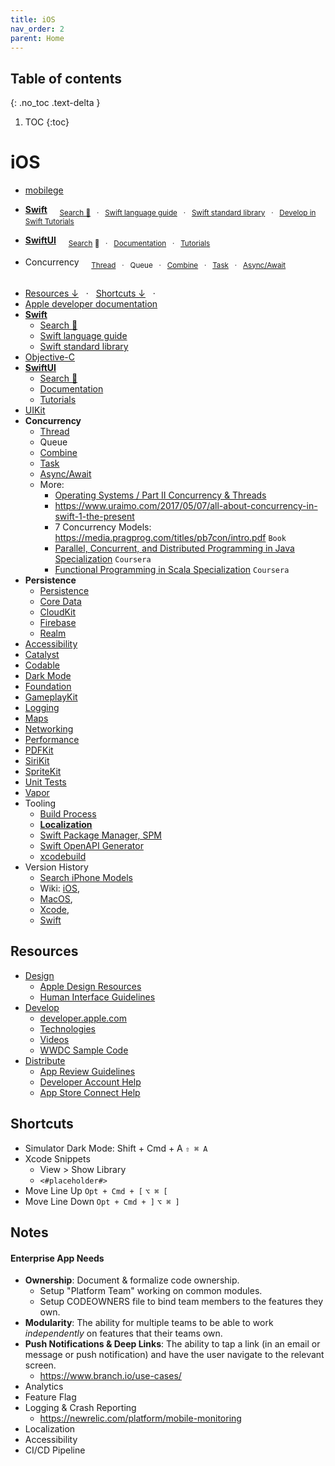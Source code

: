 ```yaml
---
title: iOS
nav_order: 2
parent: Home
---
```


## Table of contents
{: .no_toc .text-delta }

1. TOC
{:toc}

<!--- Everything above this is generated --->

# iOS

- [mobilege](https://github.com/mobilege/mobilege.github.io/blob/master/README.md) 


- [**Swift**](https://github.com/mobilege/swift/blob/master/README.md) &nbsp; &nbsp;
<sub>[Search 🔎](http://mobiledge.github.io/search/swift-lang.html) &nbsp; · &nbsp;
[Swift language guide](https://docs.swift.org/swift-book/documentation/the-swift-programming-language/) &nbsp; · &nbsp;
[Swift standard library](https://developer.apple.com/documentation/swift/swift-standard-library) &nbsp; · &nbsp;
[Develop in Swift Tutorials](https://developer.apple.com/tutorials/develop-in-swift/)</sub>

- [**SwiftUI**](https://github.com/mobilege/ios-development/blob/master/swiftui.md) &nbsp; &nbsp;
<sub>[Search](http://mobiledge.github.io/search/swiftui-views.html) 🔎 &nbsp; · &nbsp;
[Documentation](https://developer.apple.com/documentation/swiftui/) &nbsp; · &nbsp;
[Tutorials](https://developer.apple.com/tutorials/app-dev-training/getting-started-with-scrumdinger)</sub>

- Concurrency &nbsp; &nbsp;
<sub>[Thread](https://github.com/mobiledge/ios-development/blob/master/thread.md) &nbsp; · &nbsp;
Queue &nbsp; · &nbsp;
[Combine](https://github.com/mobilege/ios-development/blob/master/combine.md) &nbsp; · &nbsp;
[Task]() &nbsp; · &nbsp;
[Async/Await](https://github.com/mobiledge/ios-development/blob/master/async-await.md)</sub>

##
- [Resources ↓](#resources) &nbsp; · &nbsp; [Shortcuts ↓](#shortcuts) &nbsp; · &nbsp;
- [Apple developer documentation](https://developer.apple.com/documentation/)
- [**Swift**](https://github.com/mobilege/swift/blob/master/README.md)
  - [Search 🔎](http://mobiledge.github.io/search/swift-lang.html)
  - [Swift language guide](https://docs.swift.org/swift-book/documentation/the-swift-programming-language/)
  - [Swift standard library](https://developer.apple.com/documentation/swift/swift-standard-library)
- [Objective-C](https://github.com/mobilege/ios-development/blob/master/objective-c.md)
- [**SwiftUI**](https://github.com/mobilege/ios-development/blob/master/swiftui.md)
  - [Search 🔎](http://mobiledge.github.io/search/swiftui-views.html)
  - [Documentation](https://developer.apple.com/documentation/swiftui/)
  - [Tutorials](https://developer.apple.com/tutorials/swiftui)
- [UIKit](https://github.com/mobilege/ios-development/blob/master/uikit.md)
- **Concurrency**
  - [Thread](https://github.com/mobiledge/ios-development/blob/master/thread.md)
  - Queue
  - [Combine](https://github.com/mobilege/ios-development/blob/master/combine.md)
  - [Task]()
  - [Async/Await](https://github.com/mobiledge/ios-development/blob/master/async-await.md)
  - More:
    - [Operating Systems / Part II Concurrency & Threads](https://github.com/mobiledge/operating-systems/blob/main/README.md#part-ii-concurrency--threads)
    - https://www.uraimo.com/2017/05/07/all-about-concurrency-in-swift-1-the-present
    - 7 Concurrency Models: https://media.pragprog.com/titles/pb7con/intro.pdf `Book`
    - [Parallel, Concurrent, and Distributed Programming in Java Specialization](https://www.coursera.org/specializations/pcdp) `Coursera`
    - [Functional Programming in Scala Specialization](https://www.coursera.org/specializations/scala) `Coursera`
- **Persistence**
  - [Persistence](https://github.com/mobilege/ios-development/blob/master/persistence.md)
  - [Core Data](https://github.com/mobilege/ios-development/blob/master/coredata.md)
  - [CloudKit](https://github.com/mobilege/ios-development/blob/master/CloudKit.md#cloudkit)
  - [Firebase](https://github.com/mobilege/ios-development/blob/master/firebase.md)
  - [Realm](https://github.com/mobilege/ios-development/blob/master/realm.md)
- [Accessibility](https://github.com/mobilege/ios-development/blob/master/accessibility.md)
- [Catalyst](https://github.com/mobilege/ios-development/blob/master/catalyst.md)
- [Codable](https://github.com/mobilege/ios-development/blob/master/codable.md)
- [Dark Mode](https://github.com/mobilege/ios-development/blob/master/dark-mode.md)
- [Foundation](https://github.com/mobilege/ios-development/blob/master/foundation.md)
- [GameplayKit](https://github.com/mobilege/ios-development/blob/master/gameplaykit.md)
- [Logging](https://github.com/mobilege/ios-development/blob/master/logging.md)
- [Maps](https://github.com/mobilege/ios-development/blob/master/mapkit.md)
- [Networking](https://github.com/mobilege/ios-development/blob/master/networking.md)
- [Performance](https://github.com/mobilege/ios-development/blob/master/performance.md)
- [PDFKit](https://github.com/mobilege/ios-development/blob/master/pdfkit.md)
- [SiriKit](https://github.com/mobilege/ios-development/blob/master/sirikit.md)
- [SpriteKit](https://github.com/mobilege/ios-development/blob/master/spritekit.md)
- [Unit Tests](https://github.com/mobilege/ios-development/blob/master/unit-tests.md)
- [Vapor](https://github.com/mobiledge/ios-development/blob/master/vapor.md)
- Tooling
  - [Build Process](https://github.com/mobilege/ios-development/blob/master/build-process.md)
  - [**Localization**](https://github.com/mobiledge/ios-development/blob/master/localization.md#localization)
  - [Swift Package Manager, SPM](https://github.com/mobilege/ios-development/blob/master/swift-package-manager.md)
  - [Swift OpenAPI Generator](https://github.com/mobiledge/ios-development/blob/master/swift-openapi-generator.md)
  - [xcodebuild](https://github.com/mobiledge/ios-development/blob/master/xcodebuild.md)
- Version History
  - [Search iPhone Models](http://mobiledge.github.io/search/iphone-models.html)
  - Wiki: [iOS](https://en.wikipedia.org/wiki/IOS_version_history), 
  - [MacOS](https://en.wikipedia.org/wiki/MacOS#Release_history), 
  - [Xcode](https://en.wikipedia.org/wiki/Xcode#Version_history), 
  - [Swift](https://swift.org/download/#releases)

## Resources

- [Design](https://github.com/mobilege/ios-development/blob/master/design.md)
  - [Apple Design Resources](https://developer.apple.com/design/resources/) 
  - [Human Interface Guidelines](https://developer.apple.com/design/human-interface-guidelines/)
- [Develop](https://github.com/mobilege/ios-development/blob/master/README.md)
  - [developer.apple.com](https://developer.apple.com)
  - [Technologies](https://developer.apple.com/documentation/technologies)
  - [Videos](https://developer.apple.com/videos/)
  - [WWDC Sample Code](https://developer.apple.com/sample-code/wwdc/2023/)
- [Distribute](https://github.com/mobilege/ios-development/blob/master/distribute.md)
  - [App Review Guidelines](https://developer.apple.com/app-store/review/guidelines/)</sub>
  - [Developer Account Help](https://developer.apple.com/help/account/)
  - [App Store Connect Help](https://developer.apple.com/help/app-store-connect/)



## Shortcuts
- Simulator Dark Mode: Shift + Cmd + A `⇧ ⌘ A`
- Xcode Snippets
  - View > Show Library
  - `<#placeholder#>`
- Move Line Up  `Opt + Cmd + [` `⌥ ⌘ [`
- Move Line Down  `Opt + Cmd + ]` `⌥ ⌘ ]`

## Notes
#### Enterprise App Needs
- **Ownership**: Document & formalize code ownership.
  - Setup "Platform Team" working on common modules.
  - Setup CODEOWNERS file to bind team members to the features they own. 
- **Modularity**: The ability for multiple teams to be able to work _independently_ on features that their teams own.  
- **Push Notifications & Deep Links**: The ability to tap a link (in an email or message or push notification) and have the user navigate to the relevant screen.
  - https://www.branch.io/use-cases/
- Analytics
- Feature Flag 
- Logging & Crash Reporting
  - https://newrelic.com/platform/mobile-monitoring
- Localization
- Accessibility
- CI/CD Pipeline


